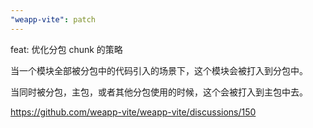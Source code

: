 ```yaml
---
"weapp-vite": patch
---
```


feat: 优化分包 chunk 的策略

当一个模块全部被分包中的代码引入的场景下，这个模块会被打入到分包中。

当同时被分包，主包，或者其他分包使用的时候，这个会被打入到主包中去。

https://github.com/weapp-vite/weapp-vite/discussions/150